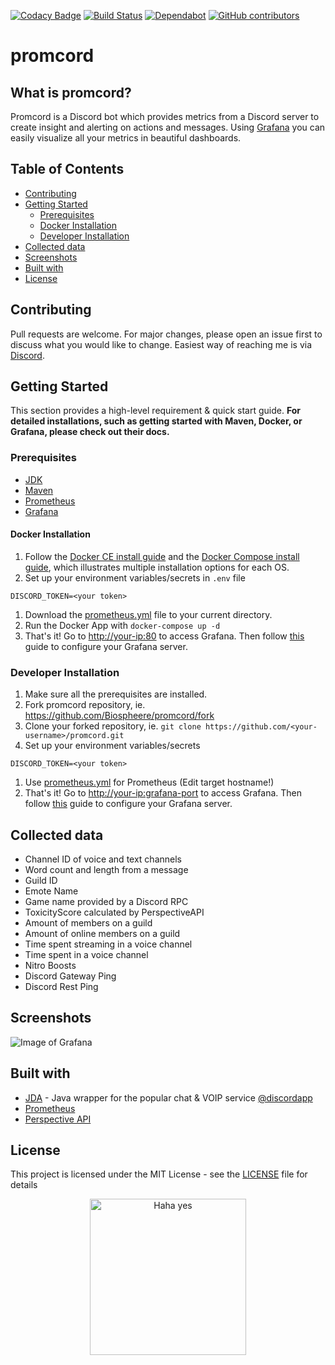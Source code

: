 [![Codacy Badge](https://api.codacy.com/project/badge/Grade/9b76ad18252a4b9c80b40f4115e98a76)](https://www.codacy.com/app/biosphere.dev/promcord?utm_source=github.com&amp;utm_medium=referral&amp;utm_content=Biospheere/promcord&amp;utm_campaign=Badge_Grade)
[![Build Status](https://github.com/biospheere/promcord/workflows/Build/badge.svg?branch=master)](https://github.com/biospheere/promcord/actions)
[![Dependabot](https://api.dependabot.com/badges/status?host=github&repo=Biospheere/c0debaseBot)](https://dependabot.com/)
[![GitHub contributors](https://img.shields.io/github/contributors/biospheere/promcord.svg)](https://github.com/Biospheere/promcord/graphs/contributors/)

# promcord

## What is promcord?

Promcord is a Discord bot which provides metrics from a Discord server to create insight and alerting on actions and messages. Using [Grafana](https://grafana.com/) you can easily visualize all your metrics in beautiful dashboards.

## Table of Contents

  - [Contributing](#contributing)
  - [Getting Started](#getting-started)
    - [Prerequisites](#prerequisites)
    - [Docker Installation ](#docker-installation)
    - [Developer Installation ](#developer-installation)
  - [Collected data](#collected-data)
  - [Screenshots](#screenshots)
  - [Built with](#built-with)
  - [License](#license)


## Contributing

Pull requests are welcome. For major changes, please open an issue first to discuss what you would like to change.
Easiest way of reaching me is via [Discord](https://c0debase.de/).

## Getting Started

This section provides a high-level requirement & quick start guide. **For detailed installations, such as getting started with Maven, Docker, or Grafana, please check out their docs.**


### Prerequisites

- [JDK](https://www.oracle.com/technetwork/java/javase/downloads/index.html) 
- [Maven](https://maven.apache.org/)
- [Prometheus](https://prometheus.io/)
- [Grafana](https://grafana.com/)

#### Docker Installation 

1. Follow the [Docker CE install guide](https://docs.docker.com/install/) and the [Docker Compose install guide](https://docs.docker.com/compose/install/), which illustrates multiple installation options for each OS.
1. Set up your environment variables/secrets in `.env` file
```
DISCORD_TOKEN=<your token>
```
1. Download the [prometheus.yml](prometheus.yml) file to your current directory.
1. Run the Docker App with `docker-compose up -d`
1. That's it! Go to [http://your-ip:80](http://localhost:80) to access Grafana. Then follow [this](https://grafana.com/docs/guides/getting_started/) guide to configure your Grafana server. 

### Developer Installation

1. Make sure all the prerequisites are installed.
1. Fork promcord repository, ie. https://github.com/Biospheere/promcord/fork
1. Clone your forked repository, ie. `git clone https://github.com/<your-username>/promcord.git`
1. Set up your environment variables/secrets
```
DISCORD_TOKEN=<your token>
```
1. Use [prometheus.yml](prometheus.yml) for Prometheus (Edit target hostname!)
1. That's it! Go to [http://your-ip:grafana-port](http://localhost:3000) to access Grafana. Then follow [this](https://grafana.com/docs/guides/getting_started/) guide to configure your Grafana server. 

## Collected data

- Channel ID of voice and text channels
- Word count and length from a message
- Guild ID 
- Emote Name
- Game name provided by a Discord RPC
- ToxicityScore calculated by PerspectiveAPI
- Amount of members on a guild
- Amount of online members on a guild
- Time spent streaming in a voice channel
- Time spent in a voice channel
- Nitro Boosts
- Discord Gateway Ping
- Discord Rest Ping
  
## Screenshots

![Image of Grafana](https://i.imgur.com/2EArDun.png)

## Built with 

- [JDA](https://github.com/DV8FromTheWorld/JDA) - Java wrapper for the popular chat & VOIP service  [@discordapp](https://github.com/discordapp)
- [Prometheus](https://prometheus.io/) 
- [Perspective API](https://www.perspectiveapi.com/) 

## License
This project is licensed under the MIT License - see the [LICENSE](LICENSE) file for details

<p align="center">
  <img alt="Haha yes " width="250px" src="https://i.imgur.com/5bXJeZt.png">
  <br>
</p>

